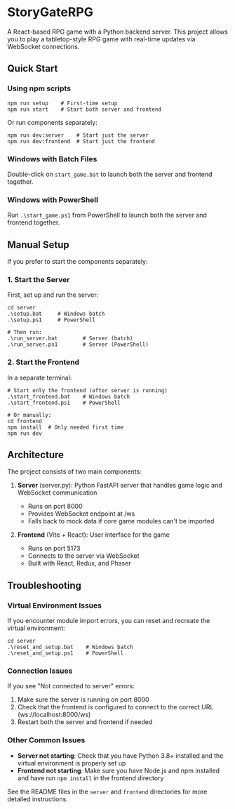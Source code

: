 # StoryGateRPG

A React-based RPG game with a Python backend server. This project allows you to play a tabletop-style RPG game with real-time updates via WebSocket connections.

## Quick Start

### Using npm scripts
```
npm run setup    # First-time setup
npm run start    # Start both server and frontend
```

Or run components separately:
```
npm run dev:server    # Start just the server
npm run dev:frontend  # Start just the frontend
```

### Windows with Batch Files
Double-click on `start_game.bat` to launch both the server and frontend together.

### Windows with PowerShell
Run `.\start_game.ps1` from PowerShell to launch both the server and frontend together.

## Manual Setup

If you prefer to start the components separately:

### 1. Start the Server
First, set up and run the server:

```
cd server
.\setup.bat     # Windows batch
.\setup.ps1     # PowerShell

# Then run:
.\run_server.bat        # Server (batch)
.\run_server.ps1        # Server (PowerShell)
```

### 2. Start the Frontend
In a separate terminal:

```
# Start only the frontend (after server is running)
.\start_frontend.bat    # Windows batch
.\start_frontend.ps1    # PowerShell

# Or manually:
cd frontend
npm install  # Only needed first time
npm run dev
```

## Architecture

The project consists of two main components:

1. **Server** (server.py): Python FastAPI server that handles game logic and WebSocket communication
   - Runs on port 8000
   - Provides WebSocket endpoint at /ws
   - Falls back to mock data if core game modules can't be imported

2. **Frontend** (Vite + React): User interface for the game
   - Runs on port 5173
   - Connects to the server via WebSocket
   - Built with React, Redux, and Phaser

## Troubleshooting

### Virtual Environment Issues
If you encounter module import errors, you can reset and recreate the virtual environment:

```
cd server
.\reset_and_setup.bat    # Windows batch
.\reset_and_setup.ps1    # PowerShell
```

### Connection Issues
If you see "Not connected to server" errors:

1. Make sure the server is running on port 8000
2. Check that the frontend is configured to connect to the correct URL (ws://localhost:8000/ws)
3. Restart both the server and frontend if needed

### Other Common Issues
- **Server not starting**: Check that you have Python 3.8+ installed and the virtual environment is properly set up
- **Frontend not starting**: Make sure you have Node.js and npm installed and have run `npm install` in the frontend directory

See the README files in the `server` and `frontend` directories for more detailed instructions.
